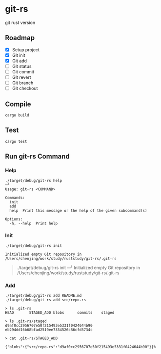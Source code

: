# git-rs
git rust version

## Roadmap

- [x] Setup project
- [x] Git init
- [x] Git add
- [ ] Git status
- [ ] Git commit
- [ ] Git revert
- [ ] Git branch
- [ ] Git checkout

## Compile

```
cargo build
```

## Test

```
cargo test
```

## Run git-rs Command
### Help
```
./target/debug/git-rs help                                                                                                                                                   ─╯
Usage: git-rs <COMMAND>

Commands:
  init
  add
  help  Print this message or the help of the given subcommand(s)

Options:
  -h, --help  Print help
```

### Init

```
./target/debug/git-rs init  

Initialized empty Git repository in /Users/chenjing/work/study/ruststudy/git-rs/.git-rs
```

> ./target/debug/git-rs init                                                                                                                                                   ─╯
Initialized empty Git repository in /Users/chenjing/work/study/ruststudy/git-rs/.git-rs

### Add
```
./target/debug/git-rs add README.md                                                                                                           
./target/debug/git-rs add src/repo.rs    
```

```
> ls .git-rs  
HEAD       STAGED_ADD blobs      commits    staged

> ls .git-rs/staged
d9af0cc2956707e50f215493e5331f0424644b90 eb294dd16b68bfad2510ee7334526c86cfd3734c

> cat .git-rs/STAGED_ADD

{"blobs":{"src/repo.rs":"d9af0cc2956707e50f215493e5331f0424644b90"}}%

```
